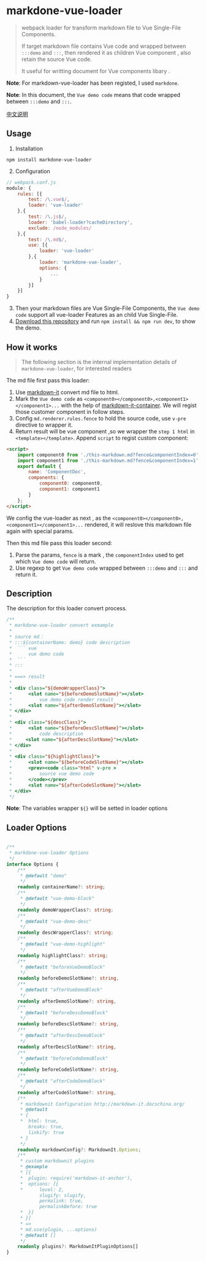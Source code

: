 # markdone-vue-loader

> webpack loader for transform markdown file to Vue Single-File Components. 
>
> If target markdown file contains Vue code and wrapped between `:::demo` and `:::`, then rendered it as children Vue component , also retain the source Vue code.
>
> It useful for writting document for Vue components libary .

**Note**: For markdown-vue-loader has been registed, I used `markdone`.

**Note**: In this document, the `Vue demo code` means that code wrapped between  `:::demo` and `:::`.

[中文说明](README-zh.md)

## Usage

1. Installation

```shell
npm install markdone-vue-loader
```

2. Configuration

```javascript
// webpack.conf.js
module: {
    rules: [{
        test: /\.vue$/,
        loader: 'vue-loader'
    },{
        test: /\.js$/,
        loader: 'babel-loader?cacheDirectory',
        exclude: /node_modules/
    },{
        test: /\.md$/,
        use: [{
            loader: 'vue-loader'
        },{
            loader: 'markdone-vue-loader',
            options: {
                ...
            }
        }]
    }]
}
```

3. Then your markdown files are Vue Single-File Components, the `Vue demo code` support all vue-loader Features as  an child Vue Single-File.
4. [Download this repository](https://github.com/linlinyang/md-vue-loader) and run `npm install && npm run dev`, to show the demo.

## How it works

> The following section is  the internal implementation details of `markdone-vue-loader`, for interested readers

The md file first pass this loader:

1. Use [markdown-it](https://www.npmjs.com/package/markdown-it) convert md file to html.
2. Mark  the `Vue demo code` as `<component0></component0>,<component1></component1>...` with the help of [markdown-it-container](https://www.npmjs.com/package/markdown-it-container). We will regist those customer component in follow steps.
3. Config `md.renderer.rules.fence` to hold the source code, use `v-pre` directive to wrapper it.
4. Return result will be vue component ,so we wrapper the `step 1 html` in `<template></template>`. Append `script` to regist custom component:

```html
<script>
	import component0 from './this-markdown.md?fence&componentIndex=0';
    import component1 from './this-markdown.md?fence&componentIndex=1';
    export default {
        name: 'ComponentDoc',
        components: {
            component0: component0,
            component1: component1
        }
    };
</script>
```

We config the vue-loader as next , as the `<component0></component0>,<component1></component1>...` rendered, it will reslove this markdown file again with special params.

Then this md file pass this loader second:

1. Parse the params, `fence` is a mark , the `componentIndex` used to get which `Vue demo code` will return.
2. Use regexp to get `Vue demo code` wrapped between  `:::demo` and `:::` and return it.

## Description

The description for this loader convert process.

```js
/**
 * markdone-vue-loader convert exmample
 * 
 * source md：
 * :::${containerName: demo} code description 
 *  ``` vue
 *      vue demo code
 *  ```
 * :::
 * 
 * ===> result
 * 
 * <div class="${demoWrapperClass}">
 *      <slot name="${beforeDemoSlotName}"></slot>
 *          vue demo code render result
 *      <slot name="${afterDemoSlotName}"></slot>
 * </div>
 * 
 * <div class="${descClass}">
 *      <slot name="${beforeDescSlotName}"></slot>
 *          code description
 *     <slot name="${afterDescSlotName}"></slot>
 * </div>
 * 
 * <div class="${highlightClass}">
 *      <slot name="${beforeCodeSlotName}"></slot>
 *      <prev><code class="html" v-pre >
 *          source vue demo code
 *      </code></prev>
 *      <slot name="${afterCodeSlotName}"></slot>
 * </div>
 */
```

**Note**: The variables wrapper `${}` will be setted in loader options

## Loader Options

```typescript

/**
 * markdone-vue-loader Options
 */
interface Options {
    /**
     * @default "demo"
     */
    readonly containerName?: string;
    /**
     * @default "vue-demo-block"
     */
    readonly demoWrapperClass?: string;
    /**
     * @default "vue-demo-desc"
     */
    readonly descWrapperClass?: string;
    /**
     * @default "vue-demo-highlight"
     */
    readonly highlightClass?: string;
    /**
     * @default "beforeVueDemoBlock"
     */
    readonly beforeDemoSlotName?: string,
    /**
     * @default "afterVueDemoBlock"
     */
    readonly afterDemoSlotName?: string,
    /**
     * @default "beforeDescDemoBlock"
     */
    readonly beforeDescSlotName?: string,
    /**
     * @default "afterDescDemoBlock"
     */
    readonly afterDescSlotName?: string,
    /**
     * @default "beforeCodeDemoBlock"
     */
    readonly beforeCodeSlotName?: string,
    /**
     * @default "afterCodeDemoBlock"
     */
    readonly afterCodeSlotName?: string,
    /**
     * markdownit Configuration http://markdown-it.docschina.org/
     * @default 
     * {
     *  html: true,
        breaks: true,
        linkify: true
     * }
     */
    readonly markdownConfig?: MarkdownIt.Options;
    /**
     * custom markdownit plugins
     * @example 
     * [{
     *  plugin: require('markdown-it-anchor'),
     *  options: [{
     *      level: 2,
            slugify: slugify,
            permalink: true,
            permalinkBefore: true
     *  }]
     * }]
     * =>
     * md.use(plugin, ...options)
     * @default []
     */
    readonly plugins?: MarkdownItPluginOptions[]
}
```

